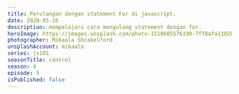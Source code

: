 ```yaml
---
title: Perulangan dengan statement For di javascript.
date: 2020-05-16
description: mempelajari cara mengulang statement dengan for.
heroImage: https://images.unsplash.com/photo-1510685576190-7ff8afa1102b?ixlib=rb-1.2.1&ixid=eyJhcHBfaWQiOjEyMDd9&auto=format&fit=crop&w=1350&q=80
photographer: Mikaala Shcakelford
unsplashAccount: mikaala
series: js101
seasonTitle: control
season: 4
episode: 5
isPublished: false
---
```

